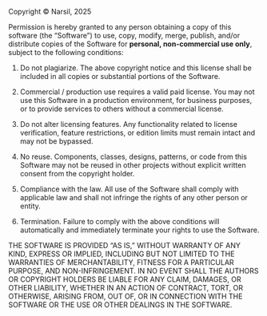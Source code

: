 Copyright © Narsil, 2025

Permission is hereby granted to any person obtaining a copy of this software (the “Software”)
to use, copy, modify, merge, publish, and/or distribute copies of the Software for **personal,
non-commercial use only**, subject to the following conditions:

1. Do not plagiarize. The above copyright notice and this license shall be included in all copies
   or substantial portions of the Software.

2. Commercial / production use requires a valid paid license. You may not use this Software in a
   production environment, for business purposes, or to provide services to others without a
   commercial license.

3. Do not alter licensing features. Any functionality related to license verification, feature
   restrictions, or edition limits must remain intact and may not be bypassed.

4. No reuse. Components, classes, designs, patterns, or code from this Software may not be reused
   in other projects without explicit written consent from the copyright holder.

5. Compliance with the law. All use of the Software shall comply with applicable law and shall
   not infringe the rights of any other person or entity.

6. Termination. Failure to comply with the above conditions will automatically and immediately
   terminate your rights to use the Software.

THE SOFTWARE IS PROVIDED “AS IS,” WITHOUT WARRANTY OF ANY KIND, EXPRESS OR IMPLIED, INCLUDING
BUT NOT LIMITED TO THE WARRANTIES OF MERCHANTABILITY, FITNESS FOR A PARTICULAR PURPOSE, AND
NON-INFRINGEMENT. IN NO EVENT SHALL THE AUTHORS OR COPYRIGHT HOLDERS BE LIABLE FOR ANY CLAIM,
DAMAGES, OR OTHER LIABILITY, WHETHER IN AN ACTION OF CONTRACT, TORT, OR OTHERWISE, ARISING FROM,
OUT OF, OR IN CONNECTION WITH THE SOFTWARE OR THE USE OR OTHER DEALINGS IN THE SOFTWARE.
